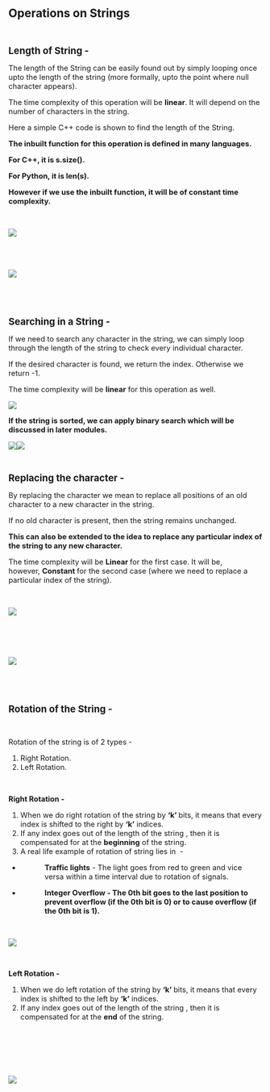 <div _ngcontent-serverapp-c318="" class="body-text p-24"><h1><span style="font-size:17pt;"><strong>Operations on Strings</strong></span></h1><p>&nbsp;</p><p><span style="font-size:13.999999999999998pt;"><strong>Length of String -&nbsp;</strong></span></p><p><span style="font-size:11pt;">The length of the String can be easily found out by simply looping once upto the length of the string (more formally, upto the point where null character appears).</span></p><p><span style="font-size:11pt;">The time complexity of this operation will be&nbsp;<strong>linear</strong>. It will depend on the number of characters in the string.</span></p><p><span style="font-size:11pt;">Here a simple C++ code is shown to find the length of the String.</span></p><p><span style="font-size:11pt;"><strong>The inbuilt function for this operation is defined in many languages.&nbsp;</strong></span></p><p><span style="font-size:11pt;"><strong>For C++, it is s.size().</strong></span></p><p><span style="font-size:11pt;"><strong>For Python, it is len(s).</strong></span></p><p><span style="font-size:11pt;"><strong>However if we use the inbuilt function, it will be of constant time complexity.</strong></span></p><p>&nbsp;</p><p><img src="https://files.codingninjas.in/article_images/operations-on-strings-0-1700464303.webp"></p><p><br><br><br><img src="https://files.codingninjas.in/article_images/operations-on-strings-1-1700464303.webp"></p><p>&nbsp;</p><p>&nbsp;</p><p><span style="font-size:13.999999999999998pt;"><strong>Searching in a String -&nbsp;</strong></span></p><p><span style="font-size:11pt;">If we need to search any character in the string, we can simply loop through the length of the string to check every individual character.&nbsp;</span></p><p><span style="font-size:11pt;">If the desired character is found, we return the index. Otherwise we return -1.</span></p><p><span style="font-size:11pt;">The time complexity will be&nbsp;<strong>linear</strong> for this operation as well.</span></p><p><span style="font-size:11pt;"><img src="https://files.codingninjas.in/article_images/operations-on-strings-2-1700464304.webp"></span></p><p><span style="font-size:11pt;"><strong>If the string is sorted, we can apply binary search which will be discussed in later modules.</strong></span></p><p><span style="font-size:11pt;"><img src="https://files.codingninjas.in/article_images/operations-on-strings-3-1700464304.webp"></span><img src="https://files.codingninjas.in/article_images/operations-on-strings-4-1700464305.webp"></p><p>&nbsp;</p><p><span style="font-size:13.999999999999998pt;"><strong>Replacing the character -&nbsp;</strong></span></p><p><span style="font-size:11pt;">By replacing the character we mean to replace all positions of an old character to a new character in the string.</span></p><p><span style="font-size:11pt;">If no old character is present, then the string remains unchanged.</span></p><p><span style="font-size:11pt;"><strong>This can also be extended to the idea to replace any particular index of the string to any new character.</strong></span></p><p><span style="font-size:11pt;">The time complexity will be&nbsp;<strong>Linear&nbsp;</strong>for the first case. It will be, however,&nbsp;<strong>Constant&nbsp;</strong>for the second case (where we need to replace a particular index of the string).</span></p><p>&nbsp;</p><p><img src="https://files.codingninjas.in/article_images/operations-on-strings-5-1700464306.webp"></p><p><br><br><br><br><img src="https://files.codingninjas.in/article_images/operations-on-strings-6-1700464307.webp"></p><p>&nbsp;</p><p>&nbsp;</p><p><span style="font-size:13.999999999999998pt;"><strong>Rotation of the String -&nbsp;</strong></span></p><p>&nbsp;</p><p><span style="font-size:11pt;">Rotation of the string is of 2 types -&nbsp;</span></p><ol><li><span style="font-size:11pt;">Right Rotation.</span></li><li><span style="font-size:11pt;">Left Rotation.</span></li></ol><p>&nbsp;</p><p><span style="font-size:11pt;"><strong>Right Rotation -&nbsp;</strong></span></p><ol><li><span style="font-size:11pt;">When we do right rotation of the string by&nbsp;<strong>‘k’&nbsp;</strong>bits, it means that every index is shifted to the right by&nbsp;<strong>‘k’</strong> indices.&nbsp;</span></li><li><span style="font-size:11pt;">If any index goes out of the length of the string , then it is compensated for at the&nbsp;<strong>beginning</strong> of the string.</span></li><li><span style="font-size:11pt;">A real life example of rotation of string lies in&nbsp; -&nbsp;</span></li></ol><ul><li><p style="margin-left:36pt;"><span style="font-size:11pt;"><strong>Traffic lights</strong> - The light goes from red to green and vice versa within a time interval due to rotation of signals.</span></p></li><li><p style="margin-left:36pt;"><span style="font-size:11pt;"><strong>Integer Overflow -&nbsp;The 0th bit goes to the last position to prevent overflow&nbsp;(if the 0th bit is 0) or to cause overflow&nbsp;(if the 0th bit is 1).</strong></span></p></li></ul><p>&nbsp;</p><p><span style="font-size:11pt;"><img src="https://files.codingninjas.in/article_images/operations-on-strings-7-1700464307.webp"></span></p><p>&nbsp;</p><p><span style="font-size:11pt;"><strong>Left Rotation -&nbsp;</strong></span></p><ol><li><span style="font-size:11pt;">When we do left rotation of the string by&nbsp;<strong>‘k’&nbsp;</strong>bits, it means that every index is shifted to the left by&nbsp;<strong>‘k’</strong> indices.&nbsp;</span></li><li><span style="font-size:11pt;">If any index goes out of the length of the string , then it is compensated for at the&nbsp;<strong>end</strong> of the string.</span></li></ol><p>&nbsp;</p><p>&nbsp;</p><p>&nbsp;</p><p><span style="font-size:11pt;"><img src="https://files.codingninjas.in/article_images/operations-on-strings-8-1700464308.webp"></span></p><p>&nbsp;</p><p>&nbsp;</p></div>